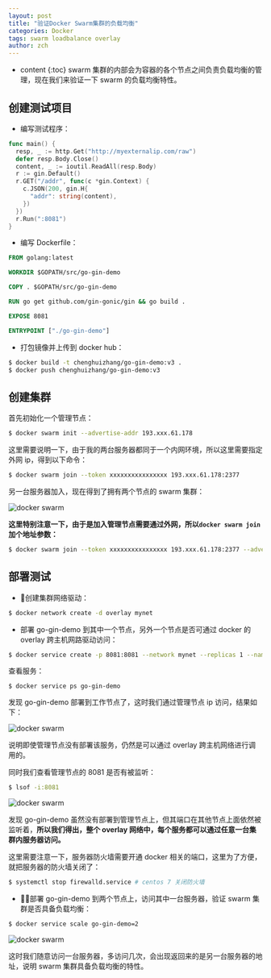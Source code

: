 ```yaml
---
layout: post
title: "验证Docker Swarm集群的负载均衡"
categories: Docker
tags: swarm loadbalance overlay
author: zch
---
```


* content
{:toc}
swarm 集群的内部会为容器的各个节点之间负责负载均衡的管理，现在我们来验证一下 swarm 的负载均衡特性。









## 创建测试项目

- 编写测试程序：

```go
func main() {
  resp, _ := http.Get("http://myexternalip.com/raw")
  defer resp.Body.Close()
  content, _ := ioutil.ReadAll(resp.Body)
  r := gin.Default()
  r.GET("/addr", func(c *gin.Context) {
    c.JSON(200, gin.H{
      "addr": string(content),
    })
  })
  r.Run(":8081")
}
```

- 编写 Dockerfile：

```dockerfile
FROM golang:latest

WORKDIR $GOPATH/src/go-gin-demo

COPY . $GOPATH/src/go-gin-demo

RUN go get github.com/gin-gonic/gin && go build .

EXPOSE 8081

ENTRYPOINT ["./go-gin-demo"]

```

- 打包镜像并上传到 docker hub：

```bash
$ docker build -t chenghuizhang/go-gin-demo:v3 .
$ docker push chenghuizhang/go-gin-demo:v3
```





## 创建集群

首先初始化一个管理节点：

```bash
$ docker swarm init --advertise-addr 193.xxx.61.178
```

这里需要说明一下，由于我的两台服务器都同于一个内网环境，所以这里需要指定外网 ip，得到以下命令：

```bash
$ docker swarm join --token xxxxxxxxxxxxxxxx 193.xxx.61.178:2377
```

另一台服务器加入，现在得到了拥有两个节点的 swarm 集群：

![docker swarm](https://gitee.com/objcoding/md-picture/raw/master/img/swarm9.png)

**这里特别注意一下，由于是加入管理节点需要通过外网，所以`docker swarm join`加个地址参数：**

```bash
$ docker swarm join --token xxxxxxxxxxxxxxxx 193.xxx.61.178:2377 --advertise-addr 111.xxx.254.127
```





## 部署测试

- 创建集群网络驱动：

```bash
$ docker network create -d overlay mynet
```

- 部署 go-gin-demo 到其中一个节点，另外一个节点是否可通过 docker 的 overlay 跨主机网路驱动访问：

```bash
$ docker service create -p 8081:8081 --network mynet --replicas 1 --name go-gin-demo chenghuizhang/go-gin-demo:v3
```

查看服务：

```
$ docker service ps go-gin-demo 
```

发现 go-gin-demo 部署到工作节点了，这时我们通过管理节点 ip 访问，结果如下：

![docker swarm](https://gitee.com/objcoding/md-picture/raw/master/img/swarm10.png)

说明即使管理节点没有部署该服务，仍然是可以通过 overlay 跨主机网络进行调用的。

同时我们查看管理节点的 8081 是否有被监听：

```bash
$ lsof -i:8081
```

![docker swarm](https://gitee.com/objcoding/md-picture/raw/master/img/d_network8.png)

发现 go-gin-demo 虽然没有部署到管理节点上，但其端口在其他节点上面依然被监听着，**所以我们得出，整个 overlay 网络中，每个服务都可以通过任意一台集群内服务器访问。**

这里需要注意一下，服务器防火墙需要开通 docker 相关的端口，这里为了方便，就把服务器的防火墙关闭了：

```bash
$ systemctl stop firewalld.service # centos 7 关闭防火墙
```

- 部署 go-gin-demo 到两个节点上，访问其中一台服务器，验证 swarm 集群是否具备负载均衡：

```bash
$ docker service scale go-gin-demo=2
```
![docker swarm](https://gitee.com/objcoding/md-picture/raw/master/img/d_network7.png)

这时我们随意访问一台服务器，多访问几次，会出现返回来的是另一台服务器的地址，说明 swarm 集群具备负载均衡的特性。
